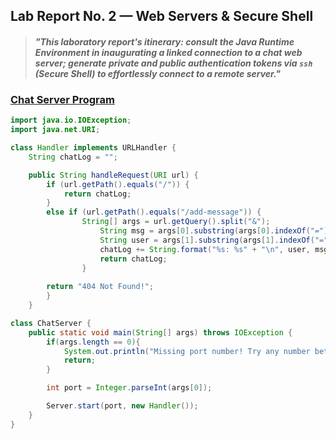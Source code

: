 ## Lab Report No. 2 &mdash; Web Servers & Secure Shell

> #### *"This laboratory report's itinerary: consult the Java Runtime Environment in inaugurating a linked connection to a chat web server; generate private and public authentication tokens via `ssh` (Secure Shell) to effortlessly connect to a remote server."*

### <ins>Chat Server Program</ins>
```java
import java.io.IOException;
import java.net.URI;

class Handler implements URLHandler {
    String chatLog = "";

    public String handleRequest(URI url) {
        if (url.getPath().equals("/")) {
            return chatLog;
        }
        else if (url.getPath().equals("/add-message")) {
                String[] args = url.getQuery().split("&");
                    String msg = args[0].substring(args[0].indexOf("=") + 1);
                    String user = args[1].substring(args[1].indexOf("=") + 1);
                    chatLog += String.format("%s: %s" + "\n", user, msg);
                    return chatLog;
                }
            
        return "404 Not Found!";
        }
    }

class ChatServer {
    public static void main(String[] args) throws IOException {
        if(args.length == 0){
            System.out.println("Missing port number! Try any number between 1024 to 49151");
            return;
        }

        int port = Integer.parseInt(args[0]);

        Server.start(port, new Handler());
    }
}
```
